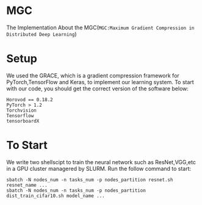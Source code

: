 # MGC
The Implementation About the MGC(`MGC:Maximum Gradient Compression in Distributed Deep Learning`)

# Setup
We used the GRACE, which is a gradient compression framework for PyTorch,TensorFlow and Keras, to implement our learning system. To start with our code, you should get the correct version of the software below:
```
Horovod == 0.18.2
PyTorch > 1.2
Torchvision
Tensorflow
tensorboardX
```

# To Start
We write two shellscipt to train the neural network such as ResNet,VGG,etc in a GPU cluster managered by SLURM. Run the follow command to start:
```
sbatch -N nodes_num -n tasks_num -p nodes_partition resnet.sh resnet_name ...
sbatch -N nodes_num -n tasks_num -p nodes_partition dist_train_cifar10.sh model_name ...
```


